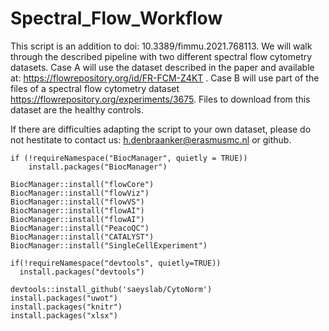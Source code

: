 # Spectral_Flow_Workflow

This script is an addition to doi: 10.3389/fimmu.2021.768113. We will walk through the described pipeline with two different spectral flow cytometry datasets. Case A will use the dataset described in the paper and available at: https://flowrepository.org/id/FR-FCM-Z4KT . Case B will use part of the files of a spectral flow cytometry dataset https://flowrepository.org/experiments/3675. Files to download from this dataset are the healthy controls. 

If there are difficulties adapting the script to your own dataset, please do not hestitate to contact us: h.denbraanker@erasmusmc.nl or github.


```{r Installing packages, message=FALSE, eval=FALSE}
if (!requireNamespace("BiocManager", quietly = TRUE))
    install.packages("BiocManager")

BiocManager::install("flowCore")
BiocManager::install("flowViz")
BiocManager::install("flowVS")
BiocManager::install("flowAI")
BiocManager::install("flowAI")
BiocManager::install("PeacoQC")
BiocManager::install("CATALYST")
BiocManager::install("SingleCellExperiment")

if(!requireNamespace("devtools", quietly=TRUE))
  install.packages("devtools")

devtools::install_github('saeyslab/CytoNorm')
install.packages("uwot")
install.packages("knitr")
install.packages("xlsx")
```

